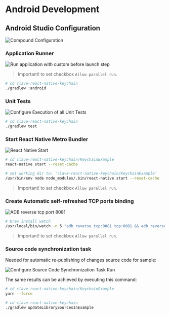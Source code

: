 # Android Development

## Android Studio Configuration

![Compound Configuration](https://i.imgur.com/woB4iiJh.png)

### Application Runner

![Run application with custom before launch step](https://i.imgur.com/zX7QIGIh.png)

> Important! to set checkbox `Allow parallel run`.

```bash
# cd clave-react-native-keychain
./gradlew :android
```

### Unit Tests

![Configure Execution of all Unit Tests](https://i.imgur.com/vjDVPYhh.png)

```bash
# cd clave-react-native-keychain
./gradlew test
```

### Start React Native Metro Bundler

![React Native Start](https://i.imgur.com/nvLZ9Fph.png)

```bash
# cd clave-react-native-keychain/KeychainExample
react-native start --reset-cache
```

```bash
# set working dir to: 'clave-react-native-keychain/KeychainExample'
/usr/bin/env node node_modules/.bin/react-native start --reset-cache
```

> Important! to set checkbox `Allow parallel run`.

### Create Automatic self-refreshed TCP ports binding

![ADB reverse tcp port 8081](https://i.imgur.com/IatGcsVh.png)

```bash
# brew install watch
/usr/local/bin/watch -n 5 "adb reverse tcp:8081 tcp:8081 && adb reverse tcp:8097 tcp:8097 && adb reverse --list"
```

> Important! to set checkbox `Allow parallel run`.

### Source code synchronization task

Needed for automatic re-publishing of changes source code for sample:

![Configure Source Code Synchronization Task Run](https://i.imgur.com/BqVWThh.png)

The same results can be achieved by executing this command:

```bash
# cd clave-react-native-keychain/KeychainExample
yarn --force

# cd clave-react-native-keychain
./gradlew updateLibrarySourcesInExample
```
